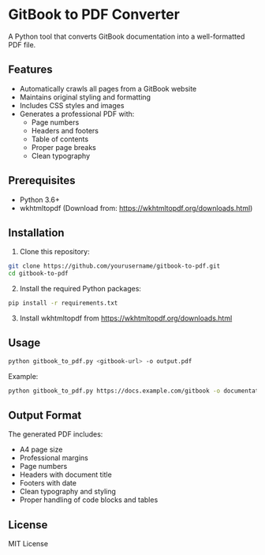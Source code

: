 # GitBook to PDF Converter

A Python tool that converts GitBook documentation into a well-formatted PDF file.

## Features

- Automatically crawls all pages from a GitBook website
- Maintains original styling and formatting
- Includes CSS styles and images
- Generates a professional PDF with:
  - Page numbers
  - Headers and footers
  - Table of contents
  - Proper page breaks
  - Clean typography

## Prerequisites

- Python 3.6+
- wkhtmltopdf (Download from: https://wkhtmltopdf.org/downloads.html)

## Installation

1. Clone this repository:
```bash
git clone https://github.com/yourusername/gitbook-to-pdf.git
cd gitbook-to-pdf
```

2. Install the required Python packages:
```bash
pip install -r requirements.txt
```

3. Install wkhtmltopdf from https://wkhtmltopdf.org/downloads.html

## Usage

```bash
python gitbook_to_pdf.py <gitbook-url> -o output.pdf
```

Example:
```bash
python gitbook_to_pdf.py https://docs.example.com/gitbook -o documentation.pdf
```

## Output Format

The generated PDF includes:
- A4 page size
- Professional margins
- Page numbers
- Headers with document title
- Footers with date
- Clean typography and styling
- Proper handling of code blocks and tables

## License

MIT License
